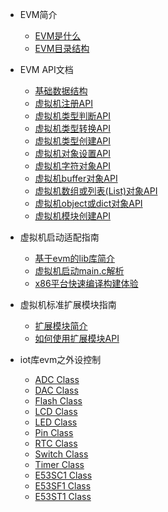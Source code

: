 * EVM简介

  * [EVM是什么](zh-cn/evm_what.md)
  * [EVM目录结构](zh-cn/evm_architecture.md)

* EVM API文档

  * [基础数据结构](zh-cn/evm_data_structure.md)
  * [虚拟机注册API](zh-cn/evm_register_apis.md)
  * [虚拟机类型判断API](zh-cn/evm_basic_apis_is.md)
  * [虚拟机类型转换API](zh-cn/evm_basic_apis_2.md)
  * [虚拟机类型创建API](zh-cn/evm_basic_apis_mk.md)
  * [虚拟机对象设置API](zh-cn/evm_basic_apis_set.md)
  * [虚拟机字符对象API](zh-cn/evm_basic_apis_string.md)
  * [虚拟机buffer对象API](zh-cn/evm_basic_apis_buffer.md)
  * [虚拟机数组或列表(List)对象API](zh-cn/evm_basic_apis_list.md)
  * [虚拟机object或dict对象API](zh-cn/evm_basic_apis_dict.md)
  * [虚拟机模块创建API](zh-cn/evm_basic_apis_native.md)

* 虚拟机启动适配指南

  * [基于evm的lib库简介](zh-cn/evm_lib.md)
  * [虚拟机启动main.c解析](zh-cn/evm_main.md)
  * [x86平台快速编译构建体验](zh-cn/evm_build.md)

* 虚拟机标准扩展模块指南

  * [扩展模块简介](zh-cn/evm_module.md)
  * [如何使用扩展模块API](zh-cn/evm_module_api.md)

* iot库evm之外设控制
  * [ADC Class](zh-cn/evm_class_adc.md)
  * [DAC Class](zh-cn/evm_class_dac.md)
  * [Flash Class](zh-cn/evm_class_flash.md)
  * [LCD Class](zh-cn/evm_class_lcd.md)
  * [LED Class](zh-cn/evm_class_led.md)
  * [Pin Class](zh-cn/evm_class_pin.md)
  * [RTC Class](zh-cn/evm_class_rtc.md)
  * [Switch Class](zh-cn/evm_class_switch.md)
  * [Timer Class](zh-cn/evm_class_timer.md)  
  * [E53SC1 Class](zh-cn/evm_class_e53sc1.md)  
  * [E53SF1 Class](zh-cn/evm_class_e53sf1.md)
  * [E53ST1 Class](zh-cn/evm_class_e53st1.md)
